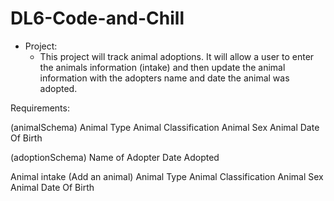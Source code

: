 # DL6-Code-and-Chill

- Project:
    - This project will track animal adoptions.  It will allow a user to enter the animals information (intake) and then update the animal information with the adopters name and date the animal was adopted.  


Requirements:

(animalSchema)
    Animal Type
    Animal Classification
    Animal Sex
    Animal Date Of Birth

(adoptionSchema)
    Name of Adopter
    Date Adopted

Animal intake (Add an animal)
    Animal Type
    Animal Classification
    Animal Sex
    Animal Date Of Birth    
